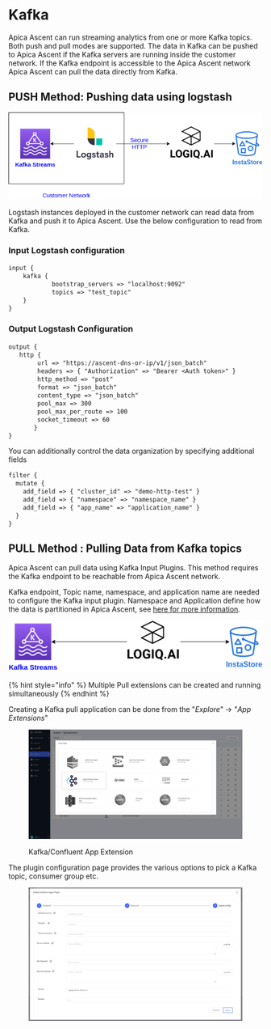 # Kafka

Apica Ascent can run streaming analytics from one or more Kafka topics. Both push and pull modes are supported. The data in Kafka can be pushed to Apica Ascent if the Kafka servers are running inside the customer network. If the Kafka endpoint is accessible to the Apica Ascent network Apica Ascent can pull the data directly from Kafka.

## PUSH Method: Pushing data using logstash

![Push data to Kafka](../../.gitbook/assets/kafka_push.png)

Logstash instances deployed in the customer network can read data from Kafka and push it to Apica Ascent. Use the below configuration to read from Kafka.

### Input Logstash configuration

```
input {
    kafka {
            bootstrap_servers => "localhost:9092"
            topics => "test_topic"
    }
}
```

### Output Logstash Configuration

```
output {
   http {
        url => "https://ascent-dns-or-ip/v1/json_batch"
        headers => { "Authorization" => "Bearer <Auth token>" }
        http_method => "post"
        format => "json_batch"
        content_type => "json_batch"
        pool_max => 300
        pool_max_per_route => 100
        socket_timeout => 60
       }
}
```

You can additionally control the data organization by specifying additional fields

```
filter {
  mutate {
    add_field => { "cluster_id" => "demo-http-test" }
    add_field => { "namespace" => "namespace_name" }
    add_field => { "app_name" => "application_name" }
  }
}
```

## PULL Method : Pulling Data from Kafka topics

Apica Ascent can pull data using Kafka Input Plugins. This method requires the Kafka endpoint to be reachable from Apica Ascent network.

Kafka endpoint, Topic name, namespace, and application name are needed to configure the Kafka input plugin. Namespace and Application define how the data is partitioned in Apica Ascent, see [here for more information](../../observe/log-management-overview/logs-terminology.md).

![Kafka Input App Extension](../../.gitbook/assets/kafka_pull.png)

{% hint style="info" %}
Multiple Pull extensions can be created and running simultaneously
{% endhint %}

Creating a Kafka pull application can be done from the "_Explore_" -> "_App Extensions_"

<figure><img src="../../.gitbook/assets/Screen Shot 2023-01-02 at 5.18.11 PM.png" alt=""><figcaption><p>Kafka/Confluent App Extension</p></figcaption></figure>

The plugin configuration page provides the various options to pick a Kafka topic, consumer group etc.

<figure><img src="../../.gitbook/assets/Screen Shot 2023-01-02 at 5.18.40 PM.png" alt=""><figcaption></figcaption></figure>
